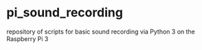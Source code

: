 # pi_sound_recording
 repository of scripts for basic sound recording via Python 3 on the Raspberry Pi 3
